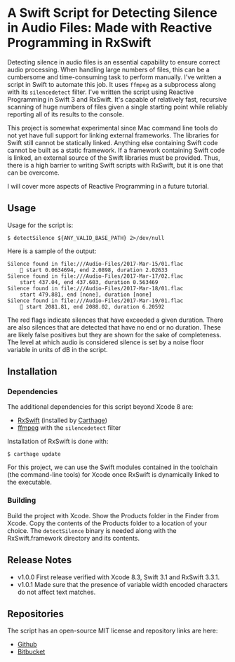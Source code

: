 # A Swift Script for Detecting Silence in Audio Files: Made with Reactive Programming in RxSwift

Detecting silence in audio files is an essential capability to ensure correct audio processing. When handling large numbers of files, this can be a cumbersome and time-consuming task to perform manually. I've written a script in Swift to automate this job. It uses `ffmpeg` as a subprocess along with its `silencedetect` filter. I've written the script using Reactive Programming in Swift 3 and RxSwift. It's capable of relatively fast, recursive scanning of huge numbers of files given a single starting point while reliably reporting all of its results to the console.

This project is somewhat experimental since Mac command line tools do not yet have full support for linking external frameworks. The libraries for Swift still cannot be statically linked. Anything else containing Swift code cannot be built as a static framework. If a framework containing Swift code is linked, an external source of the Swift libraries must be provided. Thus, there is a high barrier to writing Swift scripts with RxSwift, but it is one that can be overcome.

I will cover more aspects of Reactive Programming in a future tutorial.

## Usage

Usage for the script is:

    $ detectSilence ${ANY_VALID_BASE_PATH} 2>/dev/null

Here is a sample of the output:

    Silence found in file:///Audio-Files/2017-Mar-15/01.flac
        🚩 start 0.0634694, end 2.0898, duration 2.02633
    Silence found in file:///Audio-Files/2017-Mar-17/02.flac
        start 437.04, end 437.603, duration 0.563469
    Silence found in file:///Audio-Files/2017-Mar-18/01.flac
        start 479.881, end [none], duration [none]
    Silence found in file:///Audio-Files/2017-Mar-19/01.flac
        🚩 start 2081.81, end 2088.02, duration 6.20592

The red flags indicate silences that have exceeded a given duration. There are also silences that are detected that have no end or no duration. These are likely false positives but they are shown for the sake of completeness. The level at which audio is considered silence is set by a noise floor variable in units of dB in the script.

## Installation

### Dependencies

The additional dependencies for this script beyond Xcode 8 are:

* [RxSwift](https://github.com/ReactiveX/RxSwift) (installed by [Carthage](https://github.com/Carthage/Carthage))
* [ffmpeg](https://trac.ffmpeg.org/wiki/CompilationGuide/MacOSX) with the `silencedetect` filter

Installation of RxSwift is done with:

    $ carthage update

For this project, we can use the Swift modules contained in the toolchain (the command-line tools) for Xcode once RxSwift is dynamically linked to the executable.

### Building

Build the project with Xcode. Show the Products folder in the Finder from Xcode. Copy the contents of the Products folder to a location of your choice. The `detectSilence` binary is needed along with the RxSwift.framework directory and its contents.

## Release Notes

* v1.0.0 First release verified with Xcode 8.3, Swift 3.1 and RxSwift 3.3.1.
* v1.0.1 Made sure that the presence of variable width encoded characters do not affect text matches.

## Repositories

The script has an open-source MIT license and repository links are here:

* [Github](https://github.com/ikiapps/detectSilence)
* [Bitbucket](https://bitbucket.org/ikiapps/detectsilence)

